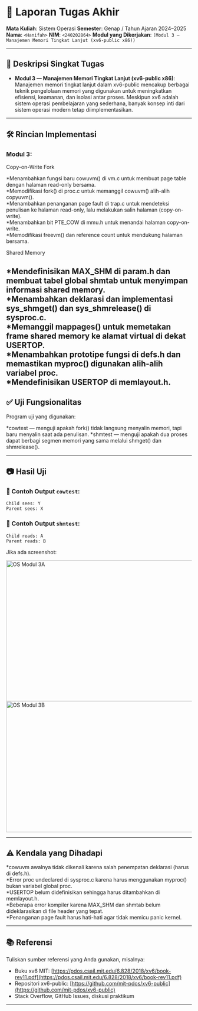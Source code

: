 # 📝 Laporan Tugas Akhir

**Mata Kuliah**: Sistem Operasi
**Semester**: Genap / Tahun Ajaran 2024–2025
**Nama**: `<Hanifah>`
**NIM**: `<240202864>`
**Modul yang Dikerjakan**:
`(Modul 3 — Manajemen Memori Tingkat Lanjut (xv6-public x86))`

---

## 📌 Deskripsi Singkat Tugas

* **Modul 3 — Manajemen Memori Tingkat Lanjut (xv6-public x86)**:  
  Manajemen memori tingkat lanjut dalam xv6-public mencakup berbagai teknik pengelolaan memori yang digunakan untuk meningkatkan efisiensi, keamanan, dan isolasi antar proses. Meskipun xv6 adalah sistem operasi pembelajaran yang sederhana, banyak konsep inti dari sistem operasi modern tetap diimplementasikan.
---

## 🛠️ Rincian Implementasi

### Modul 3:
Copy-on-Write Fork

*Menambahkan fungsi baru cowuvm() di vm.c untuk membuat page table dengan halaman read-only bersama.  
*Memodifikasi fork() di proc.c untuk memanggil cowuvm() alih-alih copyuvm().  
*Menambahkan penanganan page fault di trap.c untuk mendeteksi penulisan ke halaman read-only, lalu melakukan salin halaman (copy-on-write).  
*Menambahkan bit PTE_COW di mmu.h untuk menandai halaman copy-on-write.  
*Memodifikasi freevm() dan reference count untuk mendukung halaman bersama.  

Shared Memory

*Mendefinisikan MAX_SHM di param.h dan membuat tabel global shmtab untuk menyimpan informasi shared memory.  
*Menambahkan deklarasi dan implementasi sys_shmget() dan sys_shmrelease() di sysproc.c.  
*Memanggil mappages() untuk memetakan frame shared memory ke alamat virtual di dekat USERTOP.  
*Menambahkan prototipe fungsi di defs.h dan memastikan myproc() digunakan alih-alih variabel proc.  
*Mendefinisikan USERTOP di memlayout.h.  
---

## ✅ Uji Fungsionalitas

Program uji yang digunakan:

*cowtest — menguji apakah fork() tidak langsung menyalin memori, tapi baru menyalin saat ada penulisan.
*shmtest — menguji apakah dua proses dapat berbagi segmen memori yang sama melalui shmget() dan shmrelease().


---

## 📷 Hasil Uji

### 📍 Contoh Output `cowtest`:

```
Child sees: Y
Parent sees: X
```

### 📍 Contoh Output `shmtest`:

```
Child reads: A
Parent reads: B
```

Jika ada screenshot:

<img width="983" height="381" alt="OS Modul 3A" src="https://github.com/user-attachments/assets/ebf2d8c2-8f76-42b0-816b-3d41b6d4e528" />

<img width="1017" height="355" alt="OS Modul 3B" src="https://github.com/user-attachments/assets/c3921809-8b01-425a-9e22-39863a6bc03f" />


---

## ⚠️ Kendala yang Dihadapi

*cowuvm awalnya tidak dikenali karena salah penempatan deklarasi (harus di defs.h).  
*Error proc undeclared di sysproc.c karena harus menggunakan myproc() bukan variabel global proc.  
*USERTOP belum didefinisikan sehingga harus ditambahkan di memlayout.h.  
*Beberapa error kompiler karena MAX_SHM dan shmtab belum dideklarasikan di file header yang tepat.  
*Penanganan page fault harus hati-hati agar tidak memicu panic kernel.  


---

## 📚 Referensi

Tuliskan sumber referensi yang Anda gunakan, misalnya:

* Buku xv6 MIT: [https://pdos.csail.mit.edu/6.828/2018/xv6/book-rev11.pdf](https://pdos.csail.mit.edu/6.828/2018/xv6/book-rev11.pdf)
* Repositori xv6-public: [https://github.com/mit-pdos/xv6-public](https://github.com/mit-pdos/xv6-public)
* Stack Overflow, GitHub Issues, diskusi praktikum

---

